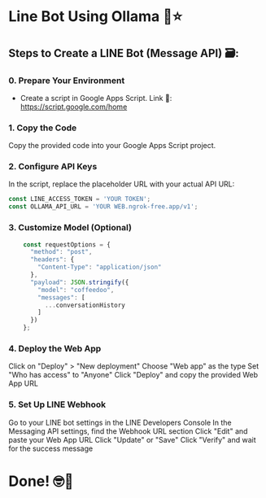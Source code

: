 # Line Bot Using Ollama 💫⭐

## Steps to Create a LINE Bot (Message API) 🗃️:

### 0. Prepare Your Environment
* Create a script in Google Apps Script. Link 🔗: https://script.google.com/home

### 1. Copy the Code
Copy the provided code into your Google Apps Script project.

### 2. Configure API Keys
In the script, replace the placeholder URL with your actual API URL:
```javascript
const LINE_ACCESS_TOKEN = 'YOUR TOKEN';
const OLLAMA_API_URL = 'YOUR WEB.ngrok-free.app/v1';   
```
### 3. Customize Model (Optional)
```javascript
    const requestOptions = {
      "method": "post",
      "headers": {
        "Content-Type": "application/json"
      },
      "payload": JSON.stringify({
        "model": "coffeedoo",
        "messages": [
          ...conversationHistory
        ]
      })
    };
```
### 4. Deploy the Web App
Click on "Deploy" > "New deployment"
Choose "Web app" as the type
Set "Who has access" to "Anyone"
Click "Deploy" and copy the provided Web App URL
### 5. Set Up LINE Webhook
Go to your LINE bot settings in the LINE Developers Console
In the Messaging API settings, find the Webhook URL section
Click "Edit" and paste your Web App URL
Click "Update" or "Save"
Click "Verify" and wait for the success message


# Done! 🤓🤡
